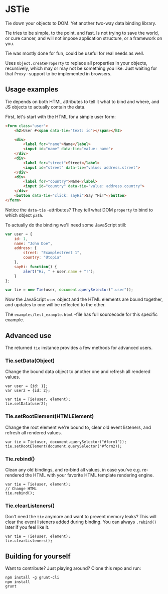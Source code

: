 # JSTie

Tie down your objects to DOM. Yet another two-way data binding library.

Tie tries to be simple, to the point, and fast. Is not trying to save the world,
or cure cancer, and will not impose application structure, or a framework on you.
 
Tie was mostly done for fun, could be useful for real needs as well.

Uses `Object.createProperty` to replace all properties in your objects, 
recursively, which may or may not be something you like. Just waiting for that
`Proxy` -support to be implemented in browsers.


## Usage examples

Tie depends on both HTML attributes to tell it what to bind and where, and JS
objects to actually contain the data.
 
First, let's start with the HTML for a simple user form:

```html
<form class="user">
    <h2>User #<span data-tie="text: id"></span></h2>

    <div>
        <label for="name">Name</label>
        <input id="name" data-tie="value: name">
    </div>
    <div>
        <label for="street">Street</label>
        <input id="street" data-tie="value: address.street">
    </div>
    <div>
        <label for="country">Name</label>
        <input id="country" data-tie="value: address.country">
    </div>
    <button data-tie="click: sayHi">Say "Hi!"</button>
</form>
```

Notice the `data-tie` -attributes? They tell what DOM `property` to bind to
which object `path`.

To actually do the binding we'll need some JavaScript still:

```javascript
var user = {
    id: 1,
    name: "John Doe",
    address: {
        street: "Examplestreet 1",
        country: "Utopia"
    },
    sayHi: function() {
        alert("Hi, " + user.name + "!");
    }
};

var tie = new Tie(user, document.querySelector(".user"));
```

Now the JavaScript `user` object and the HTML elements are bound together, and
updates to one will be reflected to the other.

The `examples/test_example.html` -file has full sourcecode for this specific
example.


## Advanced use

The returned `tie` instance provides a few methods for advanced users.

### Tie.setData(Object)

Change the bound data object to another one and refresh all rendered values.

```
var user = {id: 1};
var user2 = {id: 2};

var tie = Tie(user, element);
tie.setData(user2);
```

### Tie.setRootElement(HTMLElement)

Change the root element we're bound to, clear old event listeners, and refresh
all rendered values.

```
var tie = Tie(user, document.querySelector("#form1"));
tie.setRootElement(document.querySelector("#form2));
```

### Tie.rebind()

Clean any old bindings, and re-bind all values, in case you've e.g. re-rendered
the HTML with your favorite HTML template rendering engine.

```
var tie = Tie(user, element);
// Change HTML
tie.rebind();
```

### Tie.clearListeners()

Don't need the `tie` anymore and want to prevent memory leaks? This will clear
the event listeners added during binding. You can always `.rebind()` later if
you feel like it.

```
var tie = Tie(user, element);
tie.clearListeners();
```


## Building for yourself

Want to contribute? Just playing around? Clone this repo and run:

```
npm install -g grunt-cli
npm install
grunt
```
